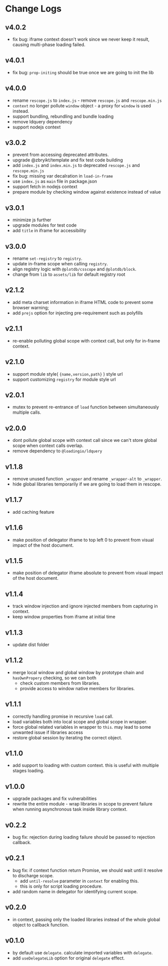 # Change Logs

## v4.0.2 

 - fix bug: iframe context doesn't work since we never keep it result, causing multi-phase loading failed.


## v4.0.1

 - fix bug: `prop-initing` should be true once we are going to init the lib


## v4.0.0

 - rename `rescope.js` to `index.js` - remove `rescope.js` and `rescope.min.js`
 - `context` no longer pollute `window` object - a proxy for `window` is used instead.
 - support bundling, rebundling and bundle loading
 - remove ldquery dependency
 - support nodejs context


## v3.0.2

 - prevent from accessing deprecated attributes.
 - upgrade @zbryikt/template and fix test code building
 - add `index.js` and `index.min.js` to deprecated `rescope.js` and `rescope.min.js`
 - fix bug: missing var decalration in `load-in-frame`
 - use `index.js` as `main` file in package.json
 - support fetch in nodejs context
 - prepare module by checking window against existence instead of value

## v3.0.1

 - minimize js further
 - upgrade modules for test code
 - add `title` in iframe for accessibility


## v3.0.0

 - rename `set-registry` to `registry`.
 - update in-frame scope when calling `registry`.
 - align registry logic with `@plotdb/csscope` and `@plotdb/block`.
 - change from `lib` to `assets/lib` for default registry root


## v2.1.2

 - add meta charset information in iframe HTML code to prevent some browser warning;
 - add `prejs` option for injecting pre-requirement such as polyfills


## v2.1.1

 - re-enable polluting global scope with context call, but only for in-frame context.


## v2.1.0

 - support module style( `{name,version,path}` ) style url
 - support customizing `registry` for module style url


## v2.0.1

 - mutex to prevent re-entrance of `load` function between simultaneously multiple calls.


## v2.0.0

 - dont pollute global scope with context call since we can't store global scope when context calls overlap.
 - remove dependency to `@loadingio/ldquery`


## v1.1.8

 - remove unused function `_wrapper` and rename `_wrapper-alt` to `_wrapper`.
 - hide global libraries temporarily if we are going to load them in rescope.


## v1.1.7

 - add caching feature


## v1.1.6

 - make position of delegator iframe to top left 0 to prevent from visual impact of the host document.


## v1.1.5

 - make position of delegator iframe absolute to prevent from visual impact of the host document.


## v1.1.4

 - track window injection and ignore injected members from capturing in context.
 - keep window properties from iframe at initial time


## v1.1.3

 - update dist folder


## v1.1.2

 - merge local window and global window by prototype chain and `hasOwnPropery` checking, so we can both
   - check custom members from libraries.
   - provide access to window native members for libraries.


## v1.1.1

 - correctly handling promise in recursive `load` call.
 - load variables both into local scope and global scope in wrapper.
 - force global related variables in wrapper to `this`. may lead to some unwanted issue if libraries access
 - restore global session by iterating the correct object.


## v1.1.0

 - add support to loading with custom context. this is useful with multiple stages loading.


## v1.0.0

 - upgrade packages and fix vulnerabilities
 - rewrite the entire module - wrap libraries in scope to prevent failure when running asynchronous task inside library context.


## v0.2.2

 - bug fix: rejection during loading failure should be passed to rejection callback.


## v0.2.1

 - bug fix: if context function return Promise, we should wait until it resolve to discharge scope.
   - add `until-resolve` parameter in `context` for enabling this.
   - this is only for script loading procedure. 
 - add random name in delegator for identifying current scope.


## v0.2.0

 - in context, passing only the loaded libraries instead of the whole global object to callback function.


## v0.1.0

 - by default use `delegate`. calculate imported variables with `delegate`.
 - add `useDelegateLib` option for original `delegate` effect.
